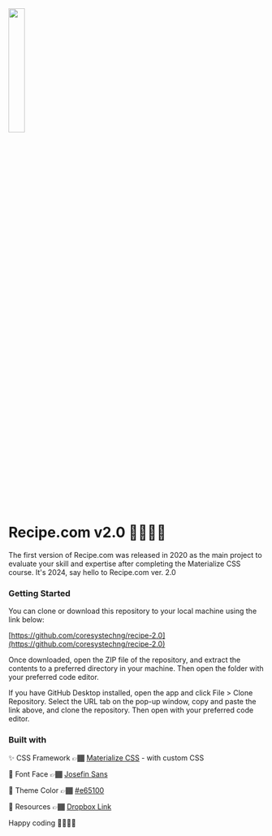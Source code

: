 <img src="https://recipes-olive.vercel.app/img/logo.png" width="25%">

# Recipe.com v2.0 👨🏾‍🍳🍳

The first version of Recipe.com was released in 2020 as the main project to evaluate your skill and  expertise after completing the Materialize CSS course. It's 2024, say hello to Recipe.com ver. 2.0

### Getting Started
You can clone or download this repository to your local machine using the link below:

[https://github.com/coresystechng/recipe-2.0](https://github.com/coresystechng/recipe-2.0)

Once downloaded, open the ZIP file of the repository, and extract the contents to a preferred directory in your machine. Then open the folder with your preferred code editor.

If you have GitHub Desktop installed, open the app and click File > Clone Repository. 
Select the URL tab on the pop-up window, copy and paste the link above, and clone the repository. Then open with your preferred code editor.

### Built with
✨ CSS Framework 👉🏾 [Materialize CSS](https://materializecss.com/getting-started.html) - with custom CSS

📖 Font Face 👉🏾 [Josefin Sans](https://fonts.google.com/specimen/Josefin+Sans?preview.text=Recipe.com&query=Josefin&classification=Display)

🎨 Theme Color 👉🏾 [#e65100](https://htmlcolorcodes.com/hex-to-rgb/?hex=e65100)

💼 Resources 👉🏾 [Dropbox Link](https://www.dropbox.com/scl/fo/gq1elhsrvu4g5kg115slr/AJ5KUywpHdZ23KNFkBFZR8Y?rlkey=q5381d172eks8ixgq22420zgs&dl=0)

Happy coding 👨🏾‍💻🚀
